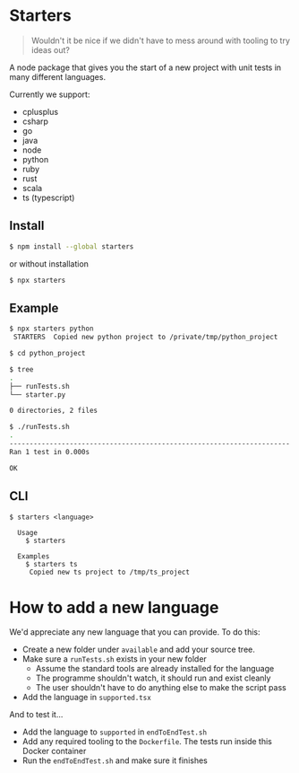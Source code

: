 # Starters

> Wouldn't it be nice if we didn't have to mess around with tooling to try ideas out?

A node package that gives you the start of a new project with unit tests in many different languages.

Currently we support:

- cplusplus
- csharp
- go
- java
- node
- python
- ruby
- rust
- scala
- ts (typescript)

## Install

```bash
$ npm install --global starters
```

or without installation

```bash
$ npx starters
```

## Example

```bash
$ npx starters python
 STARTERS  Copied new python project to /private/tmp/python_project

$ cd python_project

$ tree
.
├── runTests.sh
└── starter.py

0 directories, 2 files

$ ./runTests.sh
.
----------------------------------------------------------------------
Ran 1 test in 0.000s

OK
```

## CLI

```
$ starters <language>

  Usage
    $ starters

  Examples
    $ starters ts
     Copied new ts project to /tmp/ts_project
```

# How to add a new language

We'd appreciate any new language that you can provide. To do this:

- Create a new folder under `available` and add your source tree.
- Make sure a `runTests.sh` exists in your new folder
  - Assume the standard tools are already installed for the language
  - The programme shouldn't watch, it should run and exist cleanly
  - The user shouldn't have to do anything else to make the script pass
- Add the language in `supported.tsx`

And to test it...

- Add the language to `supported` in `endToEndTest.sh`
- Add any required tooling to the `Dockerfile`. The tests run inside this Docker container
- Run the `endToEndTest.sh` and make sure it finishes
